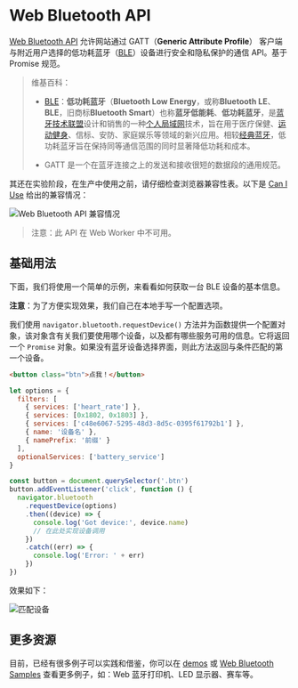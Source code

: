 # Web Bluetooth API

[Web Bluetooth API](https://developer.mozilla.org/en-US/docs/Web/API/Web_Bluetooth_API) 允许网站通过 GATT（**Generic Attribute Profile**） 客户端与附近用户选择的低功耗蓝牙（[BLE](https://link.zhihu.com/?target=https%3A//en.wikipedia.org/wiki/Bluetooth_low_energy)）设备进行安全和隐私保护的通信 API。基于 Promise 规范。

> 维基百科：
>
> - [BLE](https://zh.wikipedia.org/wiki/%E8%93%9D%E7%89%99%E4%BD%8E%E5%8A%9F%E8%80%97)：**低功耗蓝牙**（**Bluetooth Low Energy**，或称**Bluetooth LE**、**BLE**，旧商标**Bluetooth Smart**）也称**蓝牙低能耗**、**低功耗蓝牙**，是[蓝牙技术联盟](https://zh.wikipedia.org/wiki/%E8%97%8D%E7%89%99%E6%8A%80%E8%A1%93%E8%81%AF%E7%9B%9F)设计和销售的一种[个人局域网](https://zh.wikipedia.org/wiki/%E5%80%8B%E4%BA%BA%E5%8D%80%E5%9F%9F%E7%B6%B2%E7%B5%A1)技术，旨在用于医疗保健、[运动健身](https://zh.wikipedia.org/wiki/%E9%AB%94%E9%81%A9%E8%83%BD)、信标、安防、家庭娱乐等领域的新兴应用。相较[经典蓝牙](https://zh.wikipedia.org/wiki/%E8%97%8D%E7%89%99)，低功耗蓝牙旨在保持同等通信范围的同时显著降低功耗和成本。
>
> - GATT 是一个在蓝牙连接之上的发送和接收很短的数据段的通用规范。

其还在实验阶段，在生产中使用之前，请仔细检查浏览器兼容性表。以下是 [Can I Use](https://caniuse.com/?search=Web%20Bluetooth) 给出的兼容情况：

![Web Bluetooth API 兼容情况](https://upload-images.jianshu.io/upload_images/18281896-0e5ad83219d0a864.png?imageMogr2/auto-orient/strip%7CimageView2/2/w/1240)

> 注意：此 API 在 Web Worker 中不可用。

## 基础用法

下面，我们将使用一个简单的示例，来看看如何获取一台 BLE 设备的基本信息。

**注意**：为了方便实现效果，我们自己在本地手写一个配置选项。

我们使用 `navigator.bluetooth.requestDevice()` 方法并为函数提供一个配置对象，该对象含有关我们要使用哪个设备，以及都有哪些服务可用的信息。它将返回一个 `Promise` 对象。如果没有蓝牙设备选择界面，则此方法返回与条件匹配的第一个设备。

```html
<button class="btn">点我！</button>
```

```js
let options = {
  filters: [
    { services: ['heart_rate'] },
    { services: [0x1802, 0x1803] },
    { services: ['c48e6067-5295-48d3-8d5c-0395f61792b1'] },
    { name: '设备名' },
    { namePrefix: '前缀' }
  ],
  optionalServices: ['battery_service']
}

const button = document.querySelector('.btn')
button.addEventListener('click', function () {
  navigator.bluetooth
    .requestDevice(options)
    .then((device) => {
      console.log('Got device:', device.name)
      // 在此处实现设备调用
    })
    .catch((err) => {
      console.log('Error: ' + err)
    })
})
```

效果如下：

![匹配设备](https://upload-images.jianshu.io/upload_images/18281896-ae49381c97050407.png?imageMogr2/auto-orient/strip%7CimageView2/2/w/1240)

## 更多资源

目前，已经有很多例子可以实践和借鉴，你可以在 [demos](https://github.com/WebBluetoothCG/demos) 或 [Web Bluetooth Samples](https://googlechrome.github.io/samples/web-bluetooth/) 查看更多例子，如：Web 蓝牙打印机、LED 显示器、赛车等。
